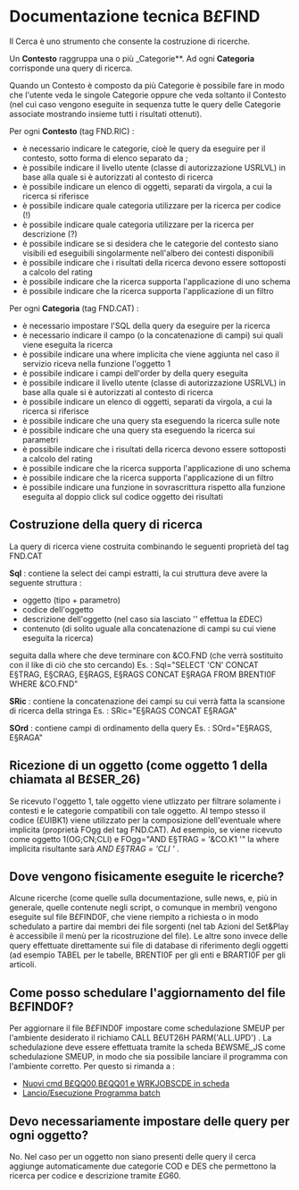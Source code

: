 # Documentazione tecnica B£FIND

Il Cerca è uno strumento che consente la costruzione di ricerche.

Un **Contesto** raggruppa una o più _Categorie**.
Ad ogni **Categoria** corrisponde una query di ricerca.


Quando un Contesto è composto da più Categorie è possibile fare in modo che l'utente veda le singole Categorie oppure che veda soltanto il Contesto (nel cui caso vengono eseguite in sequenza tutte le query delle Categorie associate mostrando insieme tutti i risultati ottenuti).


Per ogni **Contesto**  (tag FND.RIC) : 

- è necessario indicare le categorie, cioè le query da eseguire per il contesto, sotto forma di elenco separato da ;
- è possibile indicare il livello utente (classe di autorizzazione USRLVL) in base alla quale si è autorizzati al contesto di ricerca
- è possibile indicare un elenco di oggetti, separati da virgola, a cui la ricerca si riferisce
- è possibile indicare quale categoria utilizzare per la ricerca per codice (!)
- è possibile indicare quale categoria utilizzare per la ricerca per descrizione (?)
- è possibile indicare se si desidera che le categorie del contesto siano visibili ed eseguibili singolarmente nell'albero dei contesti disponibili
- è possibile indicare che i risultati della ricerca devono essere sottoposti a calcolo del rating
- è possibile indicare che la ricerca supporta l'applicazione di uno schema
- è possibile indicare che la ricerca supporta l'applicazione di un filtro



Per ogni **Categoria**  (tag FND.CAT) : 

- è necessario impostare l'SQL della query da eseguire per la ricerca
- è necessario indicare il campo (o la concatenazione di campi) sui quali viene eseguita la ricerca
- è possibile indicare una where implicita che viene aggiunta nel caso il servizio riceva nella funzione l'oggetto 1
- è possibile indicare i campi dell'order by della query eseguita
- è possibile indicare il livello utente (classe di autorizzazione USRLVL) in base alla quale si è autorizzati al contesto di ricerca
- è possibile indicare un elenco di oggetti, separati da virgola, a cui la ricerca si riferisce
- è possibile indicare che una query sta eseguendo la ricerca sulle note
- è possibile indicare che una query sta eseguendo la ricerca sui parametri
- è possibile indicare che i risultati della ricerca devono essere sottoposti a calcolo del rating
- è possibile indicare che la ricerca supporta l'applicazione di uno schema
- è possibile indicare che la ricerca supporta l'applicazione di un filtro
- è possibile indicare una funzione in sovrascrittura rispetto alla funzione eseguita al doppio click sul codice oggetto dei risultati


## Costruzione della query di ricerca
La query di ricerca viene costruita combinando le seguenti proprietà del tag FND.CAT

**Sql** :  contiene la select dei campi estratti, la cui struttura deve avere la seguente struttura : 

- oggetto (tipo + parametro)
- codice dell'oggetto
- descrizione dell'oggetto (nel caso sia lasciato '' effettua la £DEC)
- contenuto (di solito uguale alla concatenazione di campi su cui viene eseguita la ricerca)

seguita dalla where che deve terminare con &CO.FND (che verrà sostituito con il like di ciò che sto cercando)
Es. :  Sql="SELECT 'CN' CONCAT E§TRAG, E§CRAG, E§RAGS, E§RAGS CONCAT E§RAGA FROM BRENTI0F  WHERE &CO.FND"

**SRic** :  contiene la concatenazione dei campi su cui verrà fatta la scansione di ricerca della stringa
Es. :  SRic="E§RAGS CONCAT E§RAGA"

**SOrd** :  contiene campi di ordinamento della query
 Es. :  SOrd="E§RAGS, E§RAGA"



## Ricezione di un oggetto (come oggetto 1 della chiamata al B£SER_26)
Se ricevuto l'oggetto 1, tale oggetto viene utlizzato per filtrare solamente i contesti e le categorie compatibili con tale oggetto.
Al tempo stesso il codice (£UIBK1) viene utilizzato per la composizione dell'eventuale where implicita (proprietà FOgg del tag FND.CAT).
Ad esempio, se viene ricevuto come oggetto 1(OG;CN;CLI) e FOgg="AND E§TRAG = '&CO.K1 '" la where implicita risultante sarà _AND E§TRAG = 'CLI '_ .

## Dove vengono fisicamente eseguite le ricerche?
Alcune ricerche (come quelle sulla documentazione, sulle news, e, più in generale, quelle contenute negli script, o comunque in membri) vengono eseguite sul file B£FIND0F, che viene riempito a richiesta o in modo schedulato a partire dai membri dei file sorgenti (nel tab Azioni del Set&Play è accessibile il menù per la ricostruzione del file).
Le altre sono invece delle query effettuate direttamente sui file di database di riferimento degli oggetti (ad esempio TABEL per le tabelle, BRENTI0F per gli enti e BRARTI0F per gli articoli.

## Come posso schedulare l'aggiornamento del file B£FIND0F?
Per aggiornare il file B£FIND0F impostare come schedulazione SMEUP per l'ambiente desiderato il richiamo CALL B£UT26H PARM('ALL.UPD') .
La schedulazione deve essere effettuata tramite la scheda B£WSME_JS come schedulazione SMEUP, in modo che sia possibile lanciare il programma con l'ambiente corretto. Per questo si rimanda a : 
- [Nuovi cmd B£QQ00,B£QQ01 e WRKJOBSCDE in scheda](Sorgenti/MB/DOC_NWS/NWS001549)
- [Lancio/Esecuzione Programma batch](Sorgenti/DOC/TA/B£AMO/A£BASE_SM)

## Devo necessariamente impostare delle query per ogni oggetto?
No. Nel caso per un oggetto non siano presenti delle query il cerca aggiunge automaticamente due categorie COD e DES che permettono la ricerca per codice e descrizione tramite £G60.

